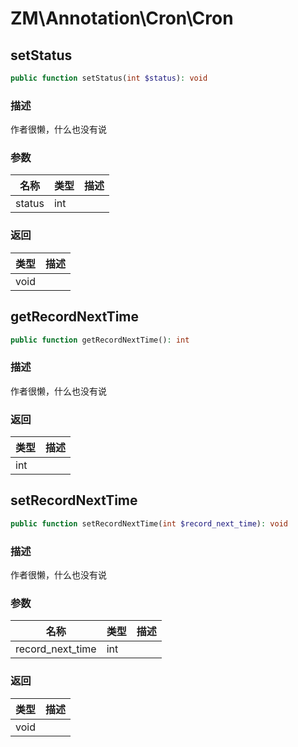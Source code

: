 # ZM\Annotation\Cron\Cron

## setStatus

```php
public function setStatus(int $status): void
```

### 描述

作者很懒，什么也没有说

### 参数

| 名称 | 类型 | 描述 |
| -------- | ---- | ----------- |
| status | int |  |
### 返回

| 类型 | 描述 |
| ---- | ----------- |
| void |  |


## getRecordNextTime

```php
public function getRecordNextTime(): int
```

### 描述

作者很懒，什么也没有说

### 返回

| 类型 | 描述 |
| ---- | ----------- |
| int |  |


## setRecordNextTime

```php
public function setRecordNextTime(int $record_next_time): void
```

### 描述

作者很懒，什么也没有说

### 参数

| 名称 | 类型 | 描述 |
| -------- | ---- | ----------- |
| record_next_time | int |  |
### 返回

| 类型 | 描述 |
| ---- | ----------- |
| void |  |
